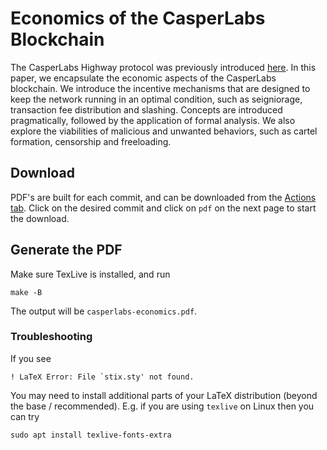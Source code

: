 # Economics of the CasperLabs Blockchain

The CasperLabs Highway protocol was previously introduced [here](https://github.com/CasperLabs/highway). In this paper, we encapsulate the economic aspects of the CasperLabs blockchain. We introduce the incentive mechanisms that are designed to keep the network running in an optimal condition, such as seigniorage, transaction fee distribution and slashing. Concepts are introduced pragmatically, followed by the application of formal analysis. We also explore the viabilities of malicious and unwanted behaviors, such as cartel formation, censorship and freeloading.

## Download

PDF's are built for each commit, and can be downloaded from the [Actions tab](https://github.com/CasperLabs/highway-economics-paper/actions). Click on the desired commit and click on `pdf` on the next page to start the download.

## Generate the PDF

Make sure TexLive is installed, and run

```
make -B
```

The output will be `casperlabs-economics.pdf`.

### Troubleshooting

If you see

```
! LaTeX Error: File `stix.sty' not found.
```

You may need to install additional parts of your LaTeX distribution (beyond the
base / recommended). E.g. if you are using `texlive` on Linux then you can try

```shell
sudo apt install texlive-fonts-extra
```
